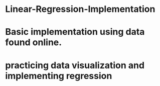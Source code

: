 # Linear-Regression-Implementation
# Basic implementation using data found online.
# practicing data visualization and implementing regression 
